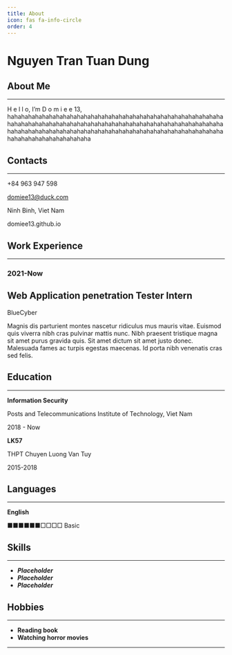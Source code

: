 ```yaml
---
title: About
icon: fas fa-info-circle
order: 4
---
```


<!-- > Add Markdown syntax content to file `_tabs/about.md`{: .filepath } and it will show up on this page.
{: .prompt-tip } -->
# Nguyen Tran Tuan Dung

## About Me

---

H e l l o, I’m D o m i e e 13, hahahahahahahahahahahahahahahahahahahahahahahahahahahahahahahahahahahahahahahahahahahahahahahahahahahahahahahahahahahahahahahahahahahahahahahahahahahahahahahahahahahahahahahahahahahahahahahahahahahahahahahahaha

## Contacts

---

+84 963 947 598

domiee13@duck.com

Ninh Binh, Viet Nam

domiee13.github.io

## Work Experience

---

### 2021-Now

## Web Application penetration Tester Intern

BlueCyber

Magnis dis parturient montes nascetur ridiculus mus mauris vitae. Euismod quis viverra nibh cras pulvinar mattis nunc. Nibh praesent tristique magna sit amet purus gravida quis. Sit amet dictum sit amet justo donec. Malesuada fames ac turpis egestas maecenas. Id porta nibh venenatis cras sed felis.

## Education

---

**Information Security**

Posts and Telecommunications Institute of Technology, Viet Nam

2018 - Now

**LK57**

THPT Chuyen Luong Van Tuy

2015-2018

## Languages

---

**English**

■■■■■■□□□□  Basic

## Skills

---

- **_Placeholder_**
- **_Placeholder_**
- **_Placeholder_**

## Hobbies

---

- **Reading book**
- **Watching horror movies**

---
